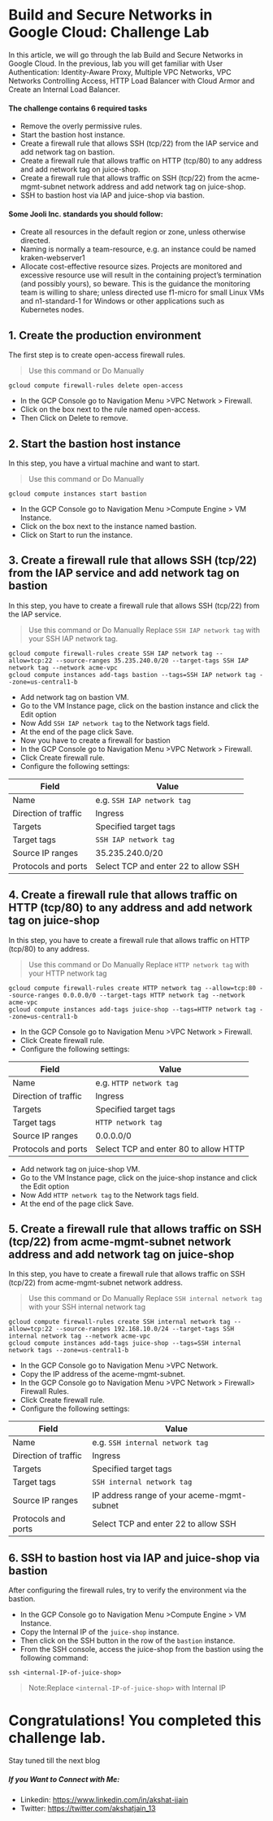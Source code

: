 # Build and Secure Networks in Google Cloud: Challenge Lab


In this article, we will go through the lab Build and Secure Networks in Google Cloud. In the previous, lab you will get familiar with User Authentication: Identity-Aware Proxy, Multiple VPC Networks,
VPC Networks Controlling Access, HTTP Load Balancer with Cloud Armor and Create an Internal Load Balancer.
#### The challenge contains 6 required tasks
- Remove the overly permissive rules.
- Start the bastion host instance.
- Create a firewall rule that allows SSH (tcp/22) from the IAP service and add network tag on bastion.
- Create a firewall rule that allows traffic on HTTP (tcp/80) to any address and add network tag on juice-shop.
- Create a firewall rule that allows traffic on SSH (tcp/22) from the acme-mgmt-subnet network address and add network tag on juice-shop.
- SSH to bastion host via IAP and juice-shop via bastion.


#### Some Jooli Inc. standards you should follow:
- Create all resources in the default region or zone, unless otherwise directed.
- Naming is normally a team-resource, e.g. an instance could be named kraken-webserver1
- Allocate cost-effective resource sizes. Projects are monitored and excessive resource use will result in the containing project’s termination (and possibly yours), so beware. This is the guidance the monitoring team is willing to share; unless directed use f1-micro for small Linux VMs and n1-standard-1 for Windows or other applications such as Kubernetes nodes.

## 1. Create the production environment
The first step is to create open-access firewall rules.

> Use this command or Do Manually
```
gcloud compute firewall-rules delete open-access
```

- In the GCP Console go to Navigation Menu >VPC Network > Firewall.
- Click on the box next to the rule named open-access.
- Then Click on Delete to remove.


## 2. Start the bastion host instance
In this step, you have a virtual machine and want to start.

> Use this command or Do Manually
```
gcloud compute instances start bastion
```

- In the GCP Console go to Navigation Menu >Compute Engine > VM Instance.
- Click on the box next to the instance named bastion.
- Click on Start to run the instance.


## 3. Create a firewall rule that allows SSH (tcp/22) from the IAP service and add network tag on bastion
In this step, you have to create a firewall rule that allows SSH (tcp/22) from the IAP service.

> Use this command or Do Manually
> Replace `SSH IAP network tag` with your SSH IAP network tag.
```
gcloud compute firewall-rules create SSH IAP network tag --allow=tcp:22 --source-ranges 35.235.240.0/20 --target-tags SSH IAP network tag --network acme-vpc
gcloud compute instances add-tags bastion --tags=SSH IAP network tag --zone=us-central1-b
```

- Add network tag on bastion VM.
- Go to the VM Instance page, click on the bastion instance and click the Edit option
- Now Add `SSH IAP network tag` to the Network tags field.
- At the end of the page click Save.
- Now you have to create a firewall for bastion
- In the GCP Console go to Navigation Menu >VPC Network > Firewall.
- Click Create firewall rule.
- Configure the following settings:

| Field                	| Value                                	|
|----------------------	|--------------------------------------	|
| Name                 	| e.g. `SSH IAP network tag`            |
| Direction of traffic 	| Ingress                              	|
| Targets              	| Specified target tags                	|
| Target tags          	| `SSH IAP network tag`                	|
| Source IP ranges     	| 35.235.240.0/20                      	|
| Protocols and ports  	| Select TCP and enter 22 to allow SSH 	|


## 4. Create a firewall rule that allows traffic on HTTP (tcp/80) to any address and add network tag on juice-shop
In this step, you have to create a firewall rule that allows traffic on HTTP (tcp/80) to any address.
> Use this command or Do Manually
> Replace `HTTP network tag` with your HTTP network tag
```
gcloud compute firewall-rules create HTTP network tag --allow=tcp:80 --source-ranges 0.0.0.0/0 --target-tags HTTP network tag --network acme-vpc
gcloud compute instances add-tags juice-shop --tags=HTTP network tag --zone=us-central1-b
```
- In the GCP Console go to Navigation Menu >VPC Network > Firewall.
- Click Create firewall rule.
- Configure the following settings:

| Field                	| Value                                 	|
|----------------------	|---------------------------------------	|
| Name                 	| e.g. `HTTP network tag`               	|
| Direction of traffic 	| Ingress                               	|
| Targets              	| Specified target tags                 	|
| Target tags          	| `HTTP network tag`                      |
| Source IP ranges     	| 0.0.0.0/0                             	|
| Protocols and ports  	| Select TCP and enter 80 to allow HTTP 	|

- Add network tag on juice-shop VM.
- Go to the VM Instance page, click on the juice-shop instance and click the Edit option
- Now Add `HTTP network tag` to the Network tags field.
- At the end of the page click Save.


## 5. Create a firewall rule that allows traffic on SSH (tcp/22) from acme-mgmt-subnet network address and add network tag on juice-shop
In this step, you have to create a firewall rule that allows traffic on SSH (tcp/22) from acme-mgmt-subnet network address.
> Use this command or Do Manually
> Replace `SSH internal network tag` with your SSH internal network tag
```
gcloud compute firewall-rules create SSH internal network tag --allow=tcp:22 --source-ranges 192.168.10.0/24 --target-tags SSH internal network tag --network acme-vpc
gcloud compute instances add-tags juice-shop --tags=SSH internal network tags --zone=us-central1-b
```
- In the GCP Console go to Navigation Menu >VPC Network.
- Copy the IP address of the aceme-mgmt-subnet.
- In the GCP Console go to Navigation Menu >VPC Network > Firewall> Firewall Rules.
- Click Create firewall rule.
- Configure the following settings:

| Field                	| Value                                      	|
|----------------------	|--------------------------------------------	|
| Name                 	| e.g. `SSH internal network tag`          	  |
| Direction of traffic 	| Ingress                                    	|
| Targets              	| Specified target tags                      	|
| Target tags          	| `SSH internal network tag`                 	|
| Source IP ranges     	| IP address range of your aceme-mgmt-subnet 	|
| Protocols and ports  	| Select TCP and enter 22 to allow SSH       	|


## 6. SSH to bastion host via IAP and juice-shop via bastion
After configuring the firewall rules, try to verify the environment via the bastion.
- In the GCP Console go to Navigation Menu >Compute Engine > VM Instance.
- Copy the Internal IP of the `juice-shop` instance.
- Then click on the SSH button in the row of the `bastion` instance.
- From the SSH console, access the juice-shop from the bastion using the following command:
```
ssh <internal-IP-of-juice-shop>
```
> Note:Replace `<internal-IP-of-juice-shop>` with Internal IP


# Congratulations! You completed this challenge lab.
Stay tuned till the next blog
##### If you Want to Connect with Me:

- Linkedin: https://www.linkedin.com/in/akshat-jjain
- Twitter: https://twitter.com/akshatjain_13
